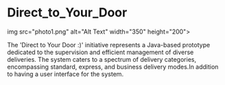 # Direct_to_Your_Door

img src="photo1.png" alt="Alt Text" width="350" height="200">

The 'Direct to Your Door :)' initiative represents a Java-based prototype dedicated to the supervision and efficient management of diverse deliveries. The system caters to a spectrum of delivery categories, encompassing standard, express, and business delivery modes.In addition to having a user interface for the system.
